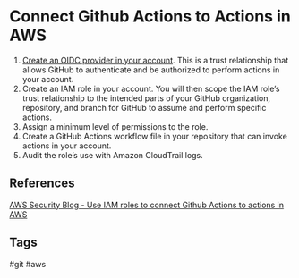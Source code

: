 # Connect Github Actions to Actions in AWS

1. [Create an OIDC provider in your account](../202310230118). This is a trust relationship that allows GitHub to authenticate and be authorized to perform actions in your account.  
2. Create an IAM role in your account. You will then scope the IAM role’s trust relationship to the intended parts of your GitHub organization, repository, and branch for GitHub to assume and perform specific actions.  
3. Assign a minimum level of permissions to the role.  
4. Create a GitHub Actions workflow file in your repository that can invoke actions in your account.  
5. Audit the role’s use with Amazon CloudTrail logs.  

## References
[AWS Security Blog - Use IAM roles to connect Github Actions to actions in AWS](https://aws.amazon.com/blogs/security/use-iam-roles-to-connect-github-actions-to-actions-in-aws/)

## Tags
#git #aws
